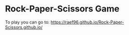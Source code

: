 # Rock-Paper-Scissors Game
To play you can go to:
https://raef96.github.io/Rock-Paper-Scissors.github.io/
